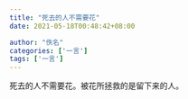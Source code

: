 ```yaml
---
title: "死去的人不需要花"
date: 2021-05-18T00:48:42+08:00

author: "佚名"
categories: ['一言']
tags: ['一言']
---
```


死去的人不需要花。被花所拯救的是留下来的人。
